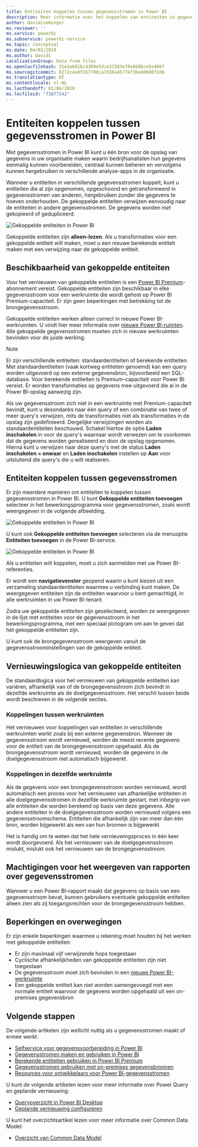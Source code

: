 ```yaml
---
title: Entiteiten koppelen tussen gegevensstromen in Power BI
description: Meer informatie over het koppelen van entiteiten in gegevensstromen in Power BI
author: davidiseminger
ms.reviewer: ''
ms.service: powerbi
ms.subservice: powerbi-service
ms.topic: conceptual
ms.date: 04/02/2019
ms.author: davidi
LocalizationGroup: Data from files
ms.openlocfilehash: 31e2e681bc4309e5dce31583e70e669bce5e466f
ms.sourcegitcommit: 6272c4a0f267708ca7d38a45774f3bedd680f2d6
ms.translationtype: HT
ms.contentlocale: nl-NL
ms.lasthandoff: 01/06/2020
ms.locfileid: "73877242"
---
```

# <a name="link-entities-between-dataflows-in-power-bi"></a>Entiteiten koppelen tussen gegevensstromen in Power BI

Met gegevensstromen in Power BI kunt u één bron voor de opslag van gegevens in uw organisatie maken waarin bedrijfsanalisten hun gegevens eenmalig kunnen voorbereiden, centraal kunnen beheren en vervolgens kunnen hergebruiken in verschillende analyse-apps in de organisatie. 

Wanneer u entiteiten in verschillende gegevensstromen koppelt, kunt u entiteiten die al zijn opgenomen, opgeschoond en getransformeerd in gegevensstromen van anderen, hergebruiken zonder die gegevens te hoeven onderhouden. De gekoppelde entiteiten verwijzen eenvoudig naar de entiteiten in andere gegevensstromen. De gegevens worden *niet* gekopieerd of gedupliceerd.

![Gekoppelde entiteiten in Power BI](media/service-dataflows-linked-entities/linked-entities_00.png)

Gekoppelde entiteiten zijn **alleen-lezen**. Als u transformaties voor een gekoppelde entiteit wilt maken, moet u een nieuwe berekende entiteit maken met een verwijzing naar de gekoppelde entiteit.

## <a name="linked-entity-availability"></a>Beschikbaarheid van gekoppelde entiteiten

Voor het vernieuwen van gekoppelde entiteiten is een [Power BI Premium](service-premium-what-is.md)-abonnement vereist. Gekoppelde entiteiten zijn beschikbaar in elke gegevensstroom voor een werkruimte die wordt gehost op Power BI Premium-capaciteit. Er zijn geen beperkingen met betrekking tot de brongegevensstroom.

Gekoppelde entiteiten werken alleen correct in nieuwe Power BI-werkruimten. U vindt hier meer informatie over [nieuwe Power BI-ruimten](service-create-the-new-workspaces.md). Alle gekoppelde gegevensstromen moeten zich in nieuwe werkruimten bevinden voor de juiste werking.

> [!NOTE]
> Er zijn verschillende entiteiten: standaardentiteiten of berekende entiteiten. Met standaardentiteiten (vaak kortweg entiteiten genoemd) kan een query worden uitgevoerd op een externe gegevensbron, bijvoorbeeld een SQL-database. Voor berekende entiteiten is Premium-capaciteit voor Power BI vereist. Er worden transformaties op gegevens mee uitgevoerd die al in de Power BI-opslag aanwezig zijn. 
>
>Als uw gegevensstroom zich niet in een werkruimte met Premium-capaciteit bevindt, kunt u desondanks naar één query of een combinatie van twee of meer query's verwijzen, mits de transformaties niet als transformaties in de opslag zijn gedefinieerd. Dergelijke verwijzingen worden als standaardentiteiten beschouwd. Schakel hiertoe de optie **Laden inschakelen** in voor de query's waarnaar wordt verwezen om te voorkomen dat de gegevens worden gerealiseerd en door de opslag opgenomen. Hierna kunt u verwijzen naar deze query's met de status **Laden inschakelen = onwaar** en **Laden inschakelen** instellen op **Aan** voor uitsluitend die query's die u wilt realiseren.


## <a name="how-to-link-entities-between-dataflows"></a>Entiteiten koppelen tussen gegevensstromen

Er zijn meerdere manieren om entiteiten te koppelen tussen gegevensstromen in Power BI. U kunt **Gekoppelde entiteiten toevoegen** selecteer in het bewerkingsprogramma voor gegevensstromen, zoals wordt weergegeven in de volgende afbeelding. 

![Gekoppelde entiteiten in Power BI](media/service-dataflows-linked-entities/linked-entities_00.png)

U kunt ook **Gekoppelde entiteiten toevoegen** selecteren via de menuoptie **Entiteiten toevoegen** in de Power BI-service.

![Gekoppelde entiteiten in Power BI](media/service-dataflows-linked-entities/linked-entities_01.png)

Als u entiteiten wilt koppelen, moet u zich aanmelden met uw Power BI-referenties.

Er wordt een **navigatievenster** geopend waarin u kunt kiezen uit een verzameling standaardentiteiten waarmee u verbinding kunt maken. De weergegeven entiteiten zijn de entiteiten waarvoor u bent gemachtigd, in alle werkruimten in uw Power BI-tenant. 

Zodra uw gekoppelde entiteiten zijn geselecteerd, worden ze weergegeven in de lijst met entiteiten voor de gegevensstroom in het bewerkingsprogramma, met een speciaal pictogram om aan te geven dat het gekoppelde entiteiten zijn.

U kunt ook de brongegevensstroom weergeven vanuit de gegevensstroominstellingen van de gekoppelde entiteit.

## <a name="refresh-logic-of-linked-entities"></a>Vernieuwingslogica van gekoppelde entiteiten
De standaardlogica voor het vernieuwen van gekoppelde entiteiten kan variëren, afhankelijk van of de brongegevensstroom zich bevindt in dezelfde werkruimte als de doelgegevensstroom. Het verschil tussen beide wordt beschreven in de volgende secties.

### <a name="links-between-workspaces"></a>Koppelingen tussen werkruimten

Het vernieuwen voor koppelingen van entiteiten in verschillende werkruimten werkt zoals bij een externe gegevensbron. Wanneer de gegevensstroom wordt vernieuwd, worden de meest recente gegevens voor de entiteit van de brongegevensstroom opgehaald. Als de brongegevensstroom wordt vernieuwd, worden de gegevens in de doelgegevensstroom niet automatisch bijgewerkt.

### <a name="links-in-the-same-workspace"></a>Koppelingen in dezelfde werkruimte

Als de gegevens voor een brongegevensstroom worden vernieuwd, wordt automatisch een proces voor het vernieuwen van afhankelijke entiteiten in alle doelgegevensstromen in dezelfde werkruimte gestart, met inbegrip van alle entiteiten die worden berekend op basis van deze gegevens. Alle andere entiteiten in de doelgegevensstroom worden vernieuwd volgens een gegevensstroomschema. Entiteiten die afhankelijk zijn van meer dan één bron, worden bijgewerkt als een van hun bronnen is bijgewerkt.

Het is handig om te weten dat het hele vernieuwingsproces in één keer wordt doorgevoerd. Als het vernieuwen van de doelgegevensstroom mislukt, mislukt ook het vernieuwen van de brongegevensstroom.

## <a name="permissions-when-viewing-reports-from-dataflows"></a>Machtigingen voor het weergeven van rapporten over gegevensstromen

Wanneer u een Power BI-rapport maakt dat gegevens op basis van een gegevensstroom bevat, kunnen gebruikers eventuele gekoppelde entiteiten alleen zien als zij toegangsrechten voor de brongegevensstroom hebben.

## <a name="limitations-and-considerations"></a>Beperkingen en overwegingen

Er zijn enkele beperkingen waarmee u rekening moet houden bij het werken met gekoppelde entiteiten:

* Er zijn maximaal vijf verwijzende hops toegestaan
* Cyclische afhankelijkheden van gekoppelde entiteiten zijn niet toegestaan
* De gegevensstroom moet zich bevinden in een [nieuwe Power BI-werkruimte](service-create-the-new-workspaces.md)
* Een gekoppelde entiteit kan niet worden samengevoegd met een normale entiteit waarvoor de gegevens worden opgehaald uit een on-premises gegevensbron


## <a name="next-steps"></a>Volgende stappen

De volgende artikelen zijn wellicht nuttig als u gegevensstromen maakt of ermee werkt. 

* [Selfservice voor gegevensvoorbereiding in Power BI](service-dataflows-overview.md)
* [Gegevensstromen maken en gebruiken in Power BI](service-dataflows-create-use.md)
* [Berekende entiteiten gebruiken in Power BI Premium](service-dataflows-computed-entities-premium.md)
* [Gegevensstromen gebruiken met on-premises gegevensbronnen](service-dataflows-on-premises-gateways.md)
* [Resources voor ontwikkelaars voor Power BI-gegevensstromen](service-dataflows-developer-resources.md)

U kunt de volgende artikelen lezen voor meer informatie over Power Query en geplande vernieuwing:
* [Queryoverzicht in Power BI Desktop](desktop-query-overview.md)
* [Geplande vernieuwing configureren](refresh-scheduled-refresh.md)

U kunt het overzichtsartikel lezen voor meer informatie over Common Data Model:
* [Overzicht van Common Data Model](https://docs.microsoft.com/powerapps/common-data-model/overview)

